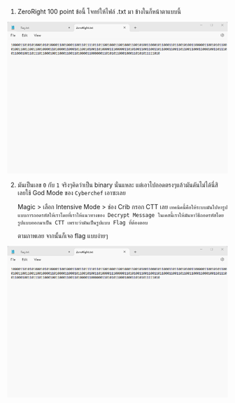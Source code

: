 1. ZeroRight 100 point ข้อนี้ โจทย์ให้ไฟล์ .txt มา ข้างในก็หน้าตาแบบนี้

![img](21.png?raw=true)

2. มันเป็นเลข `0` กับ `1` จริงๆคิดว่าเป็น binary นั่นแหละ แต่เอาไปถอดตรงๆแล้วมันดันไม่ได้นี่สิ เลยใช้ God Mode ของ `Cyberchef` เอาซะเลย

    Magic > เลือก Intensive Mode > ช่อง Crib กรอก CTT เลย `เทคนิคนี้คือให้ระบบมันไปหารูปแบบการถอดรหัสให้เราโดยที่เราให้แนวทางของ Decrypt Message ในเคสนี้เราให้มันหาวิธีถอดรหัสโดยรูปแบบออกมาเป็น CTT เพราะว่ามันเป็นรูปแบบ Flag ที่ต้องตอบ`

   ตามภาพเลย จากนั้นก็เจอ flag แบบง่ายๆ
   
![img](21.png?raw=true)
